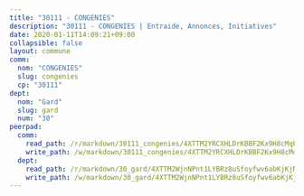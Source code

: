 ```yaml
---
title: "30111 - CONGENIES"
description: "30111 - CONGENIES | Entraide, Annonces, Initiatives"
date: 2020-01-11T14:09:21+09:00
collapsible: false
layout: commune
comm:
  nom: "CONGENIES"
  slug: congenies
  cp: "30111"
dept:
  nom: "Gard"
  slug: gard
  num: "30"
peerpad:
  comm:
    read_path: /r/markdown/30111_congenies/4XTTM2YRCXHLDrKBBF2Kx9H8cMqPRpPCJCAeu7QFvq2HAgLwY
    write_path: /w/markdown/30111_congenies/4XTTM2YRCXHLDrKBBF2Kx9H8cMqPRpPCJCAeu7QFvq2HAgLwY-K3TgUkSMzYwmeM2PBNpWvB2YXStHjrGH3Veb41Vyc4QvytqSCEW6pzeEgAuHoSKiHjgQXN7X1bbLHAxQpuiAGYTMzQnZYEfo66mxYP6KmJ45EiUwjdetz9rgy92gT9rsnLfUYiRt
  dept:
    read_path: /r/markdown/30_gard/4XTTM2WjnNPnt1LYBRz8uSfoyfwv6abKjKjNdBGxuvymmgvkj
    write_path: /w/markdown/30_gard/4XTTM2WjnNPnt1LYBRz8uSfoyfwv6abKjKjNdBGxuvymmgvkj-K3TgUpCvFefN2LRJ7huXqVovWWqmjJgEMWkVs9s4fhfrGjyZZK9z4gxyddycCKs6S9BWFUcJqqZYCKuxj79SWNiGiob7Xchr25rMmkVQhAFrAwBxAqY3T99GTsQfKxLrXrnx3pGK
---
```


